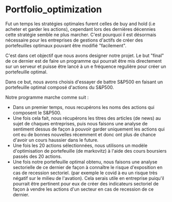 # Portfolio_optimization

Fut un temps les stratégies optimales furent celles de buy and hold (i.e acheter et garder les actions), cependant lors des dernières décennies cette stratégie semble ne plus marcher.
C'est pourquoi il est désormais nécessaire pour les entreprises de gestions d'actifs de créer des portefeuilles optimaux pouvant être modifié "facilement".

C'est dans cet objectif que nous avons designer notre projet.
Le but "final" de ce dernier est de faire un programme qui pourrait être mis directement sur un serveur et puisse être lancé à un e fréquence regulière pour créer un portefeuille optimal.

Dans ce but, nous avons choisis d'essayer de battre S&P500 en faisant un portefeuille optimal composé d'actions du S&P500.

Notre programme marche comme suit :
- Dans un premier temps, nous recupérons les noms des actions qui composent le S&P500.
- Une fois cela fait, nous récupérons les titres des articles (de news) au sujet de chaques entreprises, puis nous faisons une analyse de sentiment dessus de façon à pouvoir garder uniquement les actions qui ont eu de bonnes nouvelles récemment et donc ont plus de chance d'avoir un cours haussier dans le future.
- Une fois les 20 actions sélectionnées, nous utilisons un modèle d'optimisation de portefeuille (de markovitz) à l'aide des cours boursiers passés des 20 actions.
- Une fois notre portefeuille optimal obtenu, nous faisons une analyse sectorielle de ce dernier de façon à connaître le risque d'exposition en cas de recession sectoriel. (par exemple le covid à eu un risque très négatif sur le milieu de l'avation). Cela serais utile en entreprise puiqu'il pourrait être pertinent pour eux de créer des indicateurs sectoriel de façon à vendre les actions d'un secteur en cas de recession de ce dernier.
